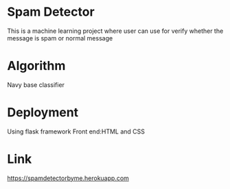 # Spam Detector

This is a machine learning project where user can use for verify whether the message is spam or normal message

# Algorithm 

Navy base classifier

# Deployment 
Using flask framework
Front end:HTML and CSS

# Link

https://spamdetectorbyme.herokuapp.com
